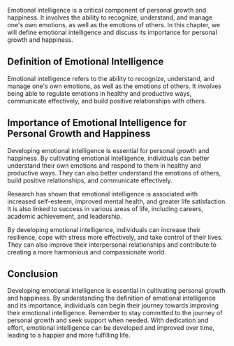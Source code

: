 
Emotional intelligence is a critical component of personal growth and happiness. It involves the ability to recognize, understand, and manage one's own emotions, as well as the emotions of others. In this chapter, we will define emotional intelligence and discuss its importance for personal growth and happiness.

Definition of Emotional Intelligence
------------------------------------

Emotional intelligence refers to the ability to recognize, understand, and manage one's own emotions, as well as the emotions of others. It involves being able to regulate emotions in healthy and productive ways, communicate effectively, and build positive relationships with others.

Importance of Emotional Intelligence for Personal Growth and Happiness
----------------------------------------------------------------------

Developing emotional intelligence is essential for personal growth and happiness. By cultivating emotional intelligence, individuals can better understand their own emotions and respond to them in healthy and productive ways. They can also better understand the emotions of others, build positive relationships, and communicate effectively.

Research has shown that emotional intelligence is associated with increased self-esteem, improved mental health, and greater life satisfaction. It is also linked to success in various areas of life, including careers, academic achievement, and leadership.

By developing emotional intelligence, individuals can increase their resilience, cope with stress more effectively, and take control of their lives. They can also improve their interpersonal relationships and contribute to creating a more harmonious and compassionate world.

Conclusion
----------

Developing emotional intelligence is essential in cultivating personal growth and happiness. By understanding the definition of emotional intelligence and its importance, individuals can begin their journey towards improving their emotional intelligence. Remember to stay committed to the journey of personal growth and seek support when needed. With dedication and effort, emotional intelligence can be developed and improved over time, leading to a happier and more fulfilling life.
